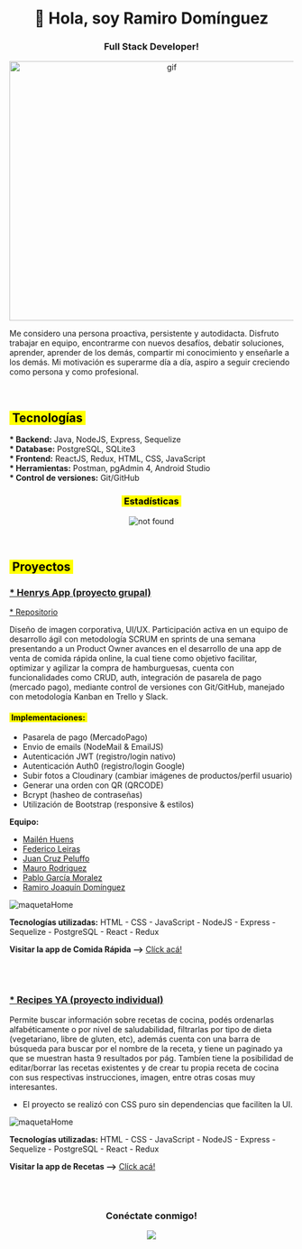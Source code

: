 <!-- principal title -->
<h1 align="center">👋 Hola, soy Ramiro Domínguez</h1>
<!-- principal subtitle -->
<h3 align="center">Full Stack Developer!</h3>
<!-- principal img -->
<p align="center"><img src="https://res.cloudinary.com/henrysburgers/image/upload/v1660619757/github/5083e0a2a7dcaae07c142e8b87036a27_rno1rv.gif" alt="gif" width="560" height="460"/><p>
 
 Me considero una persona proactiva, persistente y autodidacta. Disfruto trabajar en equipo, encontrarme con nuevos desafíos, debatir soluciones, aprender, aprender de los demás, compartir mi conocimiento y enseñarle a los demás. Mi motivación es superarme día a día, aspiro a seguir creciendo como persona y como profesional.
 
 <br/> <!-- 1 espacio -->
 
  <!-- subtitle -->
 <h2 align="left"><mark>&nbsp;Tecnologías&nbsp;</mark></h3>
 <b>* Backend:</b> Java, NodeJS, Express, Sequelize
 <br/> <!-- 1 espacio -->
 <b>* Database:</b> PostgreSQL, SQLite3
 <br/> <!-- 1 espacio -->
 <b>* Frontend:</b> ReactJS, Redux, HTML, CSS, JavaScript
 <br/> <!-- 1 espacio -->
 <b>* Herramientas:</b> Postman, pgAdmin 4, Android Studio
 <br/> <!-- 1 espacio -->
 <b>* Control de versiones:</b> Git/GitHub

 
 <!-- subtitle -->
<h3 align="center"><mark>&nbsp;Estadísticas&nbsp;</mark></h3>

<!-- stats de github -->
<p align="center"> <img src="https://github-readme-stats.vercel.app/api?username=siprem10&show_icons=true&theme=radical" alt="not found" /><p>

<!-- <p align="center"> <img src="https://github-readme-stats.vercel.app/api/top-langs/?username=siprem10&layout=compact" alt="siprem10" /></p> -->

 <br/><!-- 1 espacio -->
 
 <!-- subtitle -->
 <h2 align="left"><mark>&nbsp;Proyectos&nbsp;</mark></h3>

 <!-- title project 01 -->
 <h3 align="left"><a href="https://henrys-app.vercel.app/" target="_blank" rel="noreferrer">* Henrys App (proyecto grupal)</a></h3>
 
 <!-- link repo -->
 <a href="https://github.com/mabhyHs/Henrys-app" target="_blank" rel="noreferrer">* Repositorio</a>
 
  <!-- descript -->
Diseño de imagen corporativa, UI/UX. Participación activa en un equipo de desarrollo ágil con metodología SCRUM en sprints de una semana presentando a un Product Owner avances en el desarrollo de una app de venta de comida rápida online, la cual tiene como objetivo facilitar, optimizar y agilizar la compra de hamburguesas, cuenta con funcionalidades como CRUD, auth, integración de pasarela de pago (mercado pago), mediante control de versiones con Git/GitHub, manejado con metodología Kanban en Trello y Slack.
 
 <h4 align="left"><mark>&nbsp;Implementaciones:&nbsp;</mark></h4>
 
* Pasarela de pago (MercadoPago)
* Envio de emails (NodeMail & EmailJS)
* Autenticación JWT (registro/login nativo)
* Autenticación Auth0 (registro/login Google)
* Subir fotos a Cloudinary (cambiar imágenes de productos/perfil usuario)
* Generar una orden con QR (QRCODE)
* Bcrypt (hasheo de contraseñas)
* Utilización de Bootstrap (responsive & estilos)

<b>Equipo:</b>
* <a href="https://github.com/mabhyHs" target="_blank" rel="noreferrer">Mailén Huens</a>
* <a href="https://github.com/FLeiras" target="_blank" rel="noreferrer">Federico Leiras</a>
* <a href="https://github.com/PJuanCruz" target="_blank" rel="noreferrer">Juan Cruz Peluffo</a>
* <a href="https://github.com/maurorodriguez" target="_blank" rel="noreferrer">Mauro Rodriguez</a>
* <a href="https://github.com/pablogarciamoralez" target="_blank" rel="noreferrer">Pablo García Moralez</a>
* <a href="https://github.com/siprem10" target="_blank" rel="noreferrer">Ramiro Joaquín Domínguez</a>

 <!-- img -->
 ![maquetaHome](https://res.cloudinary.com/henrysburgers/image/upload/v1660621580/github/Captura_de_pantalla_de_2022-08-16_00-45-16_fc5keo.png)
  
 <b>Tecnologías utilizadas:</b> HTML - CSS - JavaScript - NodeJS - Express - Sequelize - PostgreSQL - React - Redux

 <!-- msg -->
 <b>Visitar la app de Comida Rápida --></b>
 <a href="https://henrys-app.vercel.app/" target="_blank" rel="noreferrer">Clíck acá!</a>
 
 <br/><br/> <!-- 2 espacios -->
 
 <!-- title project 02 -->
 <h3 align="left"><a href="https://pi-food-deploy-eight.vercel.app/" target="_blank" rel="noreferrer">* Recipes YA (proyecto individual)</a></h3>
 
  <!-- descript -->
Permite buscar información sobre recetas de cocina, podés ordenarlas alfabéticamente o por nivel de saludabilidad, filtrarlas por tipo de dieta (vegetariano, libre de gluten, etc), además cuenta con una barra de búsqueda para buscar por el nombre de la receta, y tiene un paginado ya que se muestran hasta 9 resultados por pág. Tambíen tiene la posibilidad de editar/borrar las recetas existentes y de crear tu propia receta de cocina con sus respectivas instrucciones, imagen, entre otras cosas muy interesantes. 
* El proyecto se realizó con CSS puro sin dependencias que faciliten la UI.
 
<!-- img -->
 ![maquetaHome](https://res.cloudinary.com/henrysburgers/image/upload/v1660621580/github/Captura_de_pantalla_de_2022-08-16_00-45-41_xmh9j7.png)
 
 <b>Tecnologías utilizadas:</b> HTML - CSS - JavaScript - NodeJS - Express - Sequelize - PostgreSQL - React - Redux

 <!-- msg -->
 <b>Visitar la app de Recetas --></b>
 <a href="https://pi-food-deploy-eight.vercel.app/" target="_blank" rel="noreferrer">Clíck acá!</a>
 
  <!-- project finish -->
 <h2></h3>
 
 <br/><!-- 1 espacio -->

 <h3 align="center">Conéctate conmigo!</h3>
 <p align="center">
 <a href="https://www.linkedin.com/in/rami-dominguez-full-stack/" target="_blank" rel="noreferrer"><img align="center" src="https://res.cloudinary.com/henrysburgers/image/upload/v1660623438/github/linkedin-min_x8lbqa.png" /></a>
 </p>

